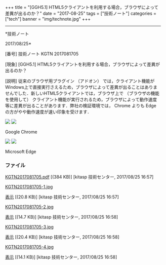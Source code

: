 ﻿+++
title = "[GGH5.1] HTML5クライアントを利用する場合，ブラウザによって差異が出るのか？"
date = "2017-08-25"
tags = ["技術ノート"]
categories = ["tech"]
banner = "img/technote.jpg"
+++

-----------------------------------------------------------------------------------------------------------------------------

*技術ノート

2017/08/25*


[番号]
技術ノート KGTN 2017081705

[現象]
[GGH5.1]
HTML5クライアントを利用する場合，ブラウザによって差異が出るのか？

[説明]
従来のブラウザ用プラグイン （アドオン）
では，クライアント機能がWindows上で直接実行さえるため，ブラウザによって差異が出ることはありませんでした．新しいHTML5クライアントでは，ブラウザ上で
（ブラウザの機能を使用して）
クライアント機能が実行されるため，ブラウザによって動作速度等に差異が出ることがあります．弊社の検証環境では，
Chrome よりも Edge の方がやや動作速度が速い印象を受けます．

![](http://techreport.kitasp.net/attachments/download/3793/KGTN2017081705-1.jpg)
![](http://techreport.kitasp.net/attachments/download/3794/KGTN2017081705-2.jpg)

Google Chrome

![](http://techreport.kitasp.net/attachments/download/3795/KGTN2017081705-3.jpg)
![](http://techreport.kitasp.net/attachments/download/3796/KGTN2017081705-4.jpg)

Microsoft Edge


### ファイル

 
 


[KGTN2017081705.pdf](http://techreport.kitasp.net/attachments/download/3792/KGTN2017081705.pdf)
 [(384 KB)] [kitasp 技術センター, 2017/08/25
16:57]

[KGTN2017081705-1.jpg](http://techreport.kitasp.net/attachments/download/3793/KGTN2017081705-1.jpg)

[表示](http://techreport.kitasp.net/attachments/3793/KGTN2017081705-1.jpg "表示")
 [(20.8 KB)] [kitasp 技術センター, 2017/08/25
16:57]

[KGTN2017081705-2.jpg](http://techreport.kitasp.net/attachments/download/3794/KGTN2017081705-2.jpg)

[表示](http://techreport.kitasp.net/attachments/3794/KGTN2017081705-2.jpg "表示")
 [(14.7 KB)] [kitasp 技術センター, 2017/08/25
16:58]

[KGTN2017081705-3.jpg](http://techreport.kitasp.net/attachments/download/3795/KGTN2017081705-3.jpg)

[表示](http://techreport.kitasp.net/attachments/3795/KGTN2017081705-3.jpg "表示")
 [(20.4 KB)] [kitasp 技術センター, 2017/08/25
16:58]

[KGTN2017081705-4.jpg](http://techreport.kitasp.net/attachments/download/3796/KGTN2017081705-4.jpg)

[表示](http://techreport.kitasp.net/attachments/3796/KGTN2017081705-4.jpg "表示")
 [(14.1 KB)] [kitasp 技術センター, 2017/08/25
16:58]


 


 

